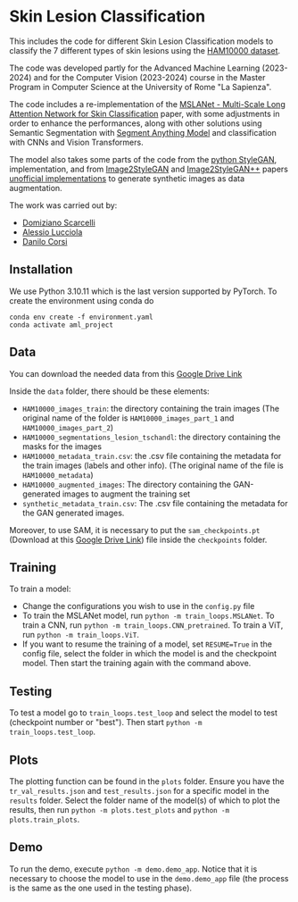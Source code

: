 # Skin Lesion Classification

This includes the code for different Skin Lesion Classification models to classify the 7 different types of skin lesions using the [HAM10000 dataset](https://dataverse.harvard.edu/dataset.xhtml?persistentId=doi:10.7910/DVN/DBW86T).

The code was developed partly for the Advanced Machine Learning (2023-2024) and for the Computer Vision (2023-2024) course in the Master Program in Computer Science at the University of Rome "La Sapienza".

The code includes a re-implementation of the [MSLANet - Multi-Scale Long Attention Network for Skin Classification](https://link.springer.com/article/10.1007/s10489-022-03320-x) paper, with some adjustments in order to enhance the performances, along with other solutions using Semantic Segmentation with [Segment Anything Model](https://github.com/facebookresearch/segment-anything) and classification with CNNs and Vision Transformers.

The model also takes some parts of the code from the [python StyleGAN](https://github.com/huangzh13/StyleGAN.pytorch), implementation, and from [Image2StyleGAN](https://arxiv.org/abs/1904.03189) and [Image2StyleGAN++](https://arxiv.org/abs/1911.11544) papers [unofficial implementations](https://github.com/Jerry2398/Image2StyleGAN-and-Image2StyleGAN-) to generate synthetic images as data augmentation.

The work was carried out by:

- [Domiziano Scarcelli](https://github.com/DomizianoScarcelli)
- [Alessio Lucciola](https://github.com/AlessioLucciola)
- [Danilo Corsi](https://github.com/CorsiDanilo)


## Installation

We use Python 3.10.11 which is the last version supported by PyTorch. To create the environment using conda do

```
conda env create -f environment.yaml
conda activate aml_project
```

## Data

You can download the needed data from this [Google Drive Link](https://drive.google.com/file/d/1vp5x1qXbAubh3p213JC2CwMXYZ7vXdLK/view?usp=drive_link)

Inside the `data` folder, there should be these elements:

-   `HAM10000_images_train`: the directory containing the train images (The original name of the folder is `HAM10000_images_part_1` and `HAM10000_images_part_2`)
-   `HAM10000_segmentations_lesion_tschandl`: the directory containing the masks for the images
-   `HAM10000_metadata_train.csv`: the .csv file containing the metadata for the train images (labels and other info). (The original name of the file is `HAM10000_metadata`)
-   `HAM10000_augmented_images`: The directory containing the GAN-generated images to augment the training set
-   `synthetic_metadata_train.csv`: The .csv file containing the metadata for the GAN generated images.

Moreover, to use SAM, it is necessary to put the `sam_checkpoints.pt` (Download at this [Google Drive Link](https://drive.google.com/file/d/13X_oZo3apJprOS2VTVFND1tfr5TpQJQh/view?usp=drive_link)) file inside the `checkpoints` folder.

## Training
To train a model:
-   Change the configurations you wish to use in the `config.py` file
-   To train the MSLANet model, run `python -m train_loops.MSLANet`. To train a CNN, run `python -m train_loops.CNN_pretrained`. To train a ViT, run `python -m train_loops.ViT`.
-   If you want to resume the training of a model, set `RESUME=True` in the config file, select the folder in which the model is and the checkpoint model. Then start the training again with the command above.

## Testing
To test a model go to `train_loops.test_loop` and select the model to test (checkpoint number or "best"). Then start `python -m train_loops.test_loop`.

## Plots
The plotting function can be found in the `plots` folder. Ensure you have the `tr_val_results.json` and `test_results.json` for a specific model in the `results` folder.
Select the folder name of the model(s) of which to plot the results, then run `python -m plots.test_plots` and `python -m plots.train_plots`.

## Demo
To run the demo, execute `python -m demo.demo_app`. Notice that it is necessary to choose the model to use in the `demo.demo_app` file (the process is the same as the one used in the testing phase).

